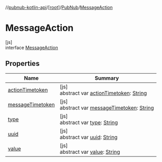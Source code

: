 //[pubnub-kotlin-api](../../../../index.md)/[[root]](../../index.md)/[PubNub](../index.md)/[MessageAction](index.md)

# MessageAction

[js]\
interface [MessageAction](index.md)

## Properties

| Name | Summary |
|---|---|
| [actionTimetoken](action-timetoken.md) | [js]<br>abstract var [actionTimetoken](action-timetoken.md): [String](https://kotlinlang.org/api/latest/jvm/stdlib/kotlin/-string/index.html) |
| [messageTimetoken](message-timetoken.md) | [js]<br>abstract var [messageTimetoken](message-timetoken.md): [String](https://kotlinlang.org/api/latest/jvm/stdlib/kotlin/-string/index.html) |
| [type](type.md) | [js]<br>abstract var [type](type.md): [String](https://kotlinlang.org/api/latest/jvm/stdlib/kotlin/-string/index.html) |
| [uuid](uuid.md) | [js]<br>abstract var [uuid](uuid.md): [String](https://kotlinlang.org/api/latest/jvm/stdlib/kotlin/-string/index.html) |
| [value](value.md) | [js]<br>abstract var [value](value.md): [String](https://kotlinlang.org/api/latest/jvm/stdlib/kotlin/-string/index.html) |

